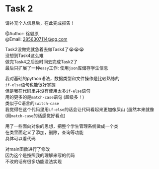 # Task 2

请补充个人信息后，在此完成报告！

@Author:  徐健原  
@Email:  2856307114@qq.com  

Task2没做完就急着去做Task4了😭😭😭  
没想到Task4这么难  
做完Task4之后没时间去完成Task2了  
最后只扩展了一种`easy`工作: 使用`json`库储存学生信息  

我对基础的python语法，数据类型和文件操作是比较熟练的  
`if-else`语句也能很好掌握  
但是我在代码里并没有使用太多`if-else`语句  
用的更多的是`match-case`语句 (超级多！)  
类似于C语言的`switch-case`  
我觉得在这个代码里用`if-else`的话会让代码看起来更加像屎山 (虽然本来就像  
(用`match-case`的话感觉好看点)

用了一些面向对象的思想，把整个学生管理系统做成一个类  
在类里面定义了添加，删除，查询等功能   
具体可以看代码

对main函数进行了修改  
因为这个是按照我的理解来写的代码  
不改的话有很多功能没法实现